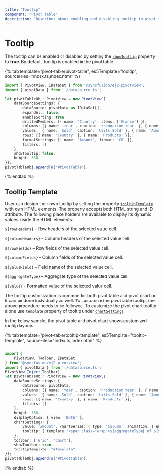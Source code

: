 ```yaml
---
title: "Tooltip"
component: "Pivot Table"
description: "Describes about enabling and disabling tooltip in pivot table"
---
```


# Tooltip

The tooltip can be enabled or disabled by setting the [`showTooltip`](https://ej2.syncfusion.com/documentation/api/pivotview/#showtooltip) property to **true**. By default, tooltip is enabled in the pivot table.

{% tab template="pivot-table/pivot-table", es5Template="tooltip", sourceFiles="index.ts,index.html" %}

```typescript
import { PivotView, IDataSet } from '@syncfusion/ej2-pivotview';
import { pivotData } from './datasource.ts';

let pivotTableObj: PivotView = new PivotView({
    dataSourceSettings: {
        dataSource: pivotData as IDataSet[],
        expandAll: false,
        enableSorting: true,
        drilledMembers: [{ name: 'Country', items: ['France'] }],
        columns: [{ name: 'Year', caption: 'Production Year' }, { name: 'Quarter' }],
        values: [{ name: 'Sold', caption: 'Units Sold' }, { name: 'Amount', caption: 'Sold Amount' }],
        rows: [{ name: 'Country' }, { name: 'Products' }],
        formatSettings: [{ name: 'Amount', format: 'C0' }],
        filters: []
    },
    showTooltip: false,
    height: 350
});
pivotTableObj.appendTo('#PivotTable');

```

{% endtab %}

## Tooltip Template

User can design their own tooltip by setting the property [`tooltipTemplate`](https://ej2.syncfusion.com/documentation/api/pivotview#tooltiptemplate) with own HTML elements. The property accepts both HTML string and ID attribute. The following place holders are available to display its dynamic values inside the HTML elements.

`${rowHeaders}` – Row headers of the selected value cell.

`${columnHeaders}`  – Column headers of the selected value cell.

`${rowFields}` – Row fields of the selected value cell.

`${columnFields}` – Column fields of the selected value cell.

`${valueField}` – Field name of the selected value cell.

`${aggregateType}` – Aggregate type of the selected value cell.

`${value}` - Formatted value of the selected value cell.

The tooltip customization is common for both pivot table and pivot chart or it can be done individually as well. To customize the pivot table tooltip, the above procedure needs to be followed. To customize the pivot chart tooltip alone use `template` property of tooltip under [`chartSettings`](https://ej2.syncfusion.com/documentation/api/pivotview/chartSettings).

In the below sample, the pivot table and pivot chart shows customized tooltip layouts.

{% tab template="pivot-table/tooltip-template", es5Template="tooltip-template", sourceFiles="index.ts,index.html" %}

```typescript

import {
    PivotView, Toolbar, IDataSet
} from '@syncfusion/ej2-pivotview';
import { pivotData } from './datasource.ts';
PivotView.Inject(Toolbar);
let pivotTableObj: PivotView = new PivotView({
    dataSourceSettings: {
        dataSource: pivotData,
        columns: [{ name: 'Year', caption: 'Production Year' }, { name: 'Quarter' }],
        values: [{ name: 'Sold', caption: 'Units Sold' }, { name: 'Amount', caption: 'Sold Amount' }],
        rows: [{ name: 'Country' }, { name: 'Products' }],
        filters: []
    },
    height: 350,
    displayOption: { view: 'Both' },
    chartSettings: {
        value: 'Amount', chartSeries: { type: 'Column', animation: { enable: false } },
        tooltip: { template:'<span class="wrap">${aggregateType} of ${valueField}: ${value}</span>' }
    },
    toolbar: ['Grid', 'Chart'],
    showToolbar: true,
    tooltipTemplate: "#Template"
});
pivotTableObj.appendTo('#PivotTable');

```

{% endtab %}
